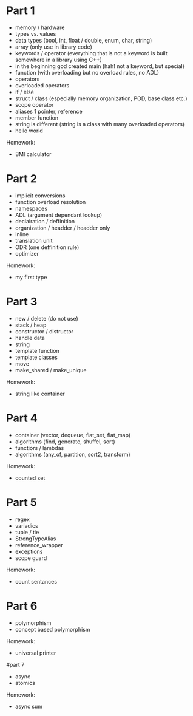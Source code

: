 # Part 1
 - memory / hardware
 - types vs. values
 - data types (bool, int, float / double, enum, char, string)
 - array (only use in library code)
 - keywords / operator (everything that is not a keyword is built somewhere in a library using C++)
 - in the beginning god created main (hah! not a keyword, but special)
 - function (with overloading but no overload rules, no ADL)
 - operators
 - overloaded operators
 - if / else
 - struct / class (especially memory organization, POD, base class etc.)
 - scope operator
 - aliases 1 pointer, reference
 - member function
 - string is different (string is a class with many overloaded operators)
 - hello world

Homework:
 - BMI calculator
 
 # Part 2
 - implicit conversions
 - function overload resolution
 - namespaces 
 - ADL (argument dependant lookup)
 - declairation / deffinition 
 - organization / headder / headder only
 - inline
 - translation unit
 - ODR (one deffinition rule)
 - optimizer

Homework:
 - my first type
 
 # Part 3
 - new / delete (do not use)
 - stack / heap
 - constructor / distructor
 - handle data
 - string 
 - template function
 - template classes
 - move 
 - make_shared / make_unique

Homework:
 - string like container
 
 # Part 4
 - container (vector, dequeue, flat_set, flat_map)
 - algorithms (find, generate, shuffel, sort)
 - functiors / lambdas
 - algorithms (any_of, partition, sort2, transform) 

Homework:
 - counted set 
 
 # Part 5
 - regex
 - variadics
 - tuple / tie
 - StrongTypeAlias
 - reference_wrapper
 - exceptions
 - scope guard

Homework:
 - count sentances
 
 # Part 6 
 - polymorphism
 - concept based polymorphism

Homework:
 - universal printer
 
 #part 7 
 - async
 - atomics

Homework:
 - async sum

